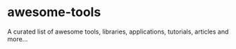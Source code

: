 # awesome-tools
A curated list of awesome tools, libraries, applications, tutorials, articles and more...
